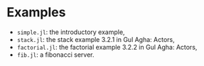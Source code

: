 # Examples

- `simple.jl`: the introductory example,
- `stack.jl`: the stack example 3.2.1 in Gul Agha: Actors,
- `factorial.jl`: the factorial example 3.2.2 in Gul Agha: Actors,
- `fib.jl`: a fibonacci server.
